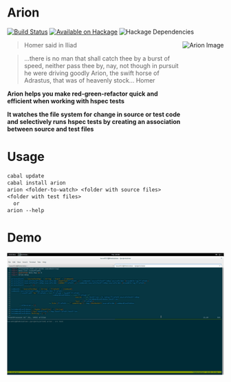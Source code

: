 # Arion 

[![Build Status][badge-travis]][travis]
[![Available on Hackage][badge-hackage]][hackage]
![Hackage Dependencies][badge-hackage-deps]

[badge-travis]: https://travis-ci.org/karun012/arion.png
[travis]: https://travis-ci.org/karun012/arion
[badge-hackage]: http://img.shields.io/hackage/v/arion.svg
[hackage]: https://hackage.haskell.org/package/arion
[badge-hackage-deps]:https://img.shields.io/hackage-deps/v/arion.svg


<img src="http://s1.hubimg.com/u/7984120_f260.jpg"
 alt="Arion Image" title="arion" align="right" height="320px"/>

> Homer said in Iliad

> ...there is no man that shall catch thee by a burst of speed, neither pass thee by,
> nay, not though in pursuit he were driving goodly Arion,
> the swift horse of Adrastus, that was of heavenly stock...
> Homer


**Arion helps you make red-green-refactor quick and efficient when working with hspec tests**

**It watches the file system for change in source or test code and selectively runs hspec tests by creating an association between source and test files**



# Usage

```cabal
cabal update
cabal install arion
arion <folder-to-watch> <folder with source files> <folder with test files>
  or
arion --help
```

# Demo
<img src="images/arion-demo.gif"
 alt="Arion Demo" title="Arion Demo" align="left"/>
